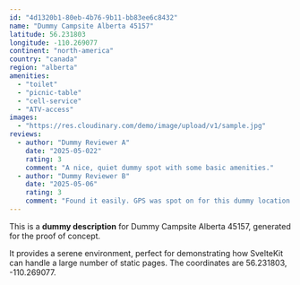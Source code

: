 ```yaml
---
id: "4d1320b1-80eb-4b76-9b11-bb83ee6c8432"
name: "Dummy Campsite Alberta 45157"
latitude: 56.231803
longitude: -110.269077
continent: "north-america"
country: "canada"
region: "alberta"
amenities:
  - "toilet"
  - "picnic-table"
  - "cell-service"
  - "ATV-access"
images:
  - "https://res.cloudinary.com/demo/image/upload/v1/sample.jpg"
reviews:
  - author: "Dummy Reviewer A"
    date: "2025-05-022"
    rating: 3
    comment: "A nice, quiet dummy spot with some basic amenities."
  - author: "Dummy Reviewer B"
    date: "2025-05-06"
    rating: 3
    comment: "Found it easily. GPS was spot on for this dummy location."
---
```


This is a **dummy description** for Dummy Campsite Alberta 45157, generated for the proof of concept.

It provides a serene environment, perfect for demonstrating how SvelteKit can handle a large number of static pages. The coordinates are 56.231803, -110.269077.
